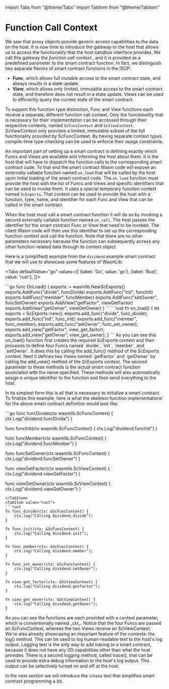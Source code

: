 import Tabs from "@theme/Tabs"
import TabItem from "@theme/TabItem"

# Function Call Context

We saw that proxy objects provide generic access capabilities to the data on the host. It
is now time to introduce the gateway to the host that allows us to access the
functionality that the host sandbox interface provides. We call this gateway the _function
call context_
, and it is provided as a predefined parameter to the smart contract function. In fact, we
distinguish two separate flavors of smart contract functions in the ISCP:

- **Func**, which allows full mutable access to the smart contract state, and always
  results in a state update.
- **View**, which allows only limited, immutable access to the smart contract state, and
  therefore does not result in a state update. Views can be used to efficiently query the
  current state of the smart contract.

To support this function type distinction, Func and View functions each receive a
separate, different function call context. Only the functionality that is necessary for
their implementation can be accessed through their respective contexts,
named `ScFuncContext`
and `ScViewContext`. ScViewContext only provides a limited, immutable subset of the full
functionality provided by ScFuncContext. By having separate context types compile-time
type-checking can be used to enforce their usage constraints.

An important part of setting up a smart contract is defining exactly which Funcs and Views
are available and informing the host about them. It is the host that will have to dispatch
the function calls to the corresponding smart contract code. To that end the smart
contract Wasm code will expose an externally callable function named `on_load` that will
be called by the host upon initial loading of the smart contract code. The `on_load`
function must provide the host with the list of Funcs and Views and specific identifiers
that can be used to invoke them. It uses a special temporary function context named
`ScExports`. That context can be used to provide the host with a function, type, name, and
identifier for each Func and View that can be called in the smart contract.

When the host must call a smart contract function it will do so by invoking a second
externally callable function named `on_call`. The host passes the identifier for the smart
contract Func or View that need to be invoked. The client Wasm code will then use this
identifier to set up the corresponding function context and call the function. Note that
there are no other parameters necessary because the function can subsequently access any
other function-related data through its context object.

Here is a (simplified) example from the `dividend` example smart contract that we will use
to showcase some features of WasmLib:

<Tabs defaultValue="go"
	values={[
		{label: 'Go', value: 'go'},
		{label: 'Rust', value: 'rust'},
	]}>

<TabItem value="go">
```go
func OnLoad() {
	exports := wasmlib.NewScExports()
	exports.AddFunc("divide", funcDivide)
	exports.AddFunc("init", funcInit)
	exports.AddFunc("member", funcMember)
	exports.AddFunc("setOwner", funcSetOwner)
	exports.AddView("getFactor", viewGetFactor)
	exports.AddView("getOwner", viewGetOwner)
}
```
</TabItem>
<TabItem value="rust">
```rust
fn on_load() {
	let exports = ScExports::new();
	exports.add_func("divide", func_divide);
	exports.add_func("init", func_init);
	exports.add_func("member", func_member);
	exports.add_func("setOwner", func_set_owner);
	exports.add_view("getFactor", view_get_factor);
	exports.add_view("getOwner", view_get_owner);
}
```
</TabItem>
</Tabs>
As you can see this on_load() function first creates the required ScExports context and
then proceeds to define four Funcs named `divide`, `init`, `member`, and `setOwner`. It
does this by calling the add_func() method of the ScExports context. Next it defines two
Views named `getFactor` and `getOwner` by calling the add_view() method of the ScExports
context. The second parameter to these methods is the actual smart contract function
associated with the name specified. These methods will also automatically assign a unique
identifier to the function and then send everything to the host.

In its simplest form this is all that is necessary to initialize a smart contract. To
finalize this example, here is what the skeleton function implementations for the above
smart contract definition would look like:

<TabItem value="go">
```go
func funcDivide(ctx wasmlib.ScFuncContext) {
	ctx.Log("dividend.funcDivide")
}

func funcInit(ctx wasmlib.ScFuncContext) {
	ctx.Log("dividend.funcInit")
}

func funcMember(ctx wasmlib.ScFuncContext) {
	ctx.Log("dividend.funcMember")
}

func funcSetOwner(ctx wasmlib.ScFuncContext) {
	ctx.Log("dividend.funcSetOwner")
}

func viewGetFactor(ctx wasmlib.ScViewContext) {
	ctx.Log("dividend.viewGetFactor")
}

func viewGetOwner(ctx wasmlib.ScViewContext) {
	ctx.Log("dividend.viewGetOwner")
}
```
</TabItem>
<TabItem value="rust">
```rust
fn func_divide(ctx: &ScFuncContext) {
	ctx.log("Calling dividend.divide");
}

fn func_init(ctx: &ScFuncContext) {
	ctx.log("Calling dividend.init");
}

fn func_member(ctx: &ScFuncContext) {
	ctx.log("Calling dividend.member");
}

fn func_set_owner(ctx: &ScFuncContext) {
	ctx.log("Calling dividend.setOwner");
}

fn view_get_factor(ctx: &ScViewContext) {
	ctx.log("Calling dividend.getFactor");
}

fn view_get_owner(ctx: &ScViewContext) {
	ctx.log("Calling dividend.getOwner");
}
```
</TabItem>
As you can see the functions are each provided with a context parameter, which is
conventionally named _ctx_. Notice that the four Funcs are passed an ScFuncContext,
whereas the two Views receive an ScViewContext. We're also already showcasing an important
feature of the contexts: the log() method. This can be used to log human-readable text to
the host's log output. Logging text is the only way to add tracing to a smart contract,
because it does not have any I/O capabilities other than what the host provides. There is
a second logging method, called trace(), that can be used to provide extra debug
information to the host's log output. This output can be selectively turned on and off at
the host.

In the next section we will introduce the `schema` tool that simplifies smart contract
programming a lot.
